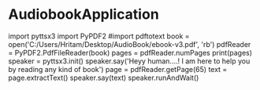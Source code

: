 # AudiobookApplication
import pyttsx3
import PyPDF2
#import pdftotext
book = open('C:/Users/Hritam/Desktop/AudioBook/ebook-v3.pdf', 'rb')
pdfReader = PyPDF2.PdfFileReader(book)
pages = pdfReader.numPages
print(pages)
speaker = pyttsx3.init()
speaker.say('Heyy human....! I am here to help you by reading any kind of book')
page = pdfReader.getPage(65)
text = page.extractText()
speaker.say(text)
speaker.runAndWait()
